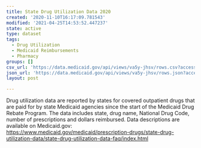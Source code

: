 ```yaml
---
title: State Drug Utilization Data 2020
created: '2020-11-10T16:17:09.781543'
modified: '2021-04-25T14:53:52.447237'
state: active
type: dataset
tags:
  - Drug Utilization
  - Medicaid Reimbursements
  - Pharmacy
groups: []
csv_url: 'https://data.medicaid.gov/api/views/va5y-jhsv/rows.csv?accessType=DOWNLOAD'
json_url: 'https://data.medicaid.gov/api/views/va5y-jhsv/rows.json?accessType=DOWNLOAD'
layout: post

---
```

Drug utilization data are reported by states for covered outpatient drugs that are paid for by state Medicaid agencies since the start of the Medicaid Drug Rebate Program. The data includes state, drug name, National Drug Code, number of prescriptions and dollars reimbursed. Data descriptions are available on Medicaid.gov: https://www.medicaid.gov/medicaid/prescription-drugs/state-drug-utilization-data/state-drug-utilization-data-faq/index.html
